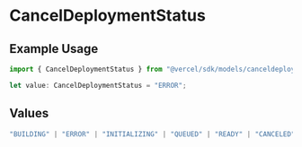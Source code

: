 # CancelDeploymentStatus

## Example Usage

```typescript
import { CancelDeploymentStatus } from "@vercel/sdk/models/canceldeploymentop.js";

let value: CancelDeploymentStatus = "ERROR";
```

## Values

```typescript
"BUILDING" | "ERROR" | "INITIALIZING" | "QUEUED" | "READY" | "CANCELED"
```